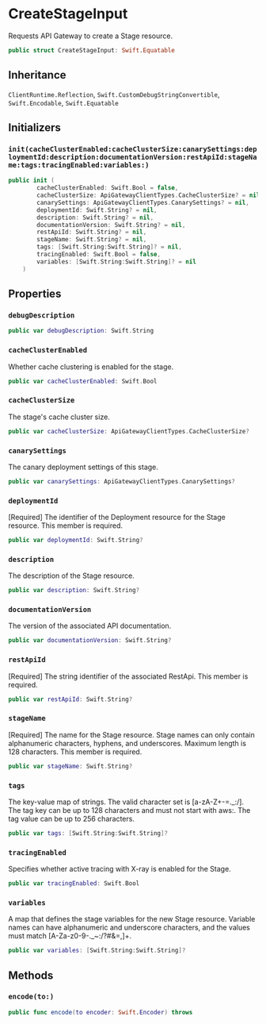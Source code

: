 # CreateStageInput

Requests API Gateway to create a Stage resource.

``` swift
public struct CreateStageInput: Swift.Equatable 
```

## Inheritance

`ClientRuntime.Reflection`, `Swift.CustomDebugStringConvertible`, `Swift.Encodable`, `Swift.Equatable`

## Initializers

### `init(cacheClusterEnabled:cacheClusterSize:canarySettings:deploymentId:description:documentationVersion:restApiId:stageName:tags:tracingEnabled:variables:)`

``` swift
public init (
        cacheClusterEnabled: Swift.Bool = false,
        cacheClusterSize: ApiGatewayClientTypes.CacheClusterSize? = nil,
        canarySettings: ApiGatewayClientTypes.CanarySettings? = nil,
        deploymentId: Swift.String? = nil,
        description: Swift.String? = nil,
        documentationVersion: Swift.String? = nil,
        restApiId: Swift.String? = nil,
        stageName: Swift.String? = nil,
        tags: [Swift.String:Swift.String]? = nil,
        tracingEnabled: Swift.Bool = false,
        variables: [Swift.String:Swift.String]? = nil
    )
```

## Properties

### `debugDescription`

``` swift
public var debugDescription: Swift.String 
```

### `cacheClusterEnabled`

Whether cache clustering is enabled for the stage.

``` swift
public var cacheClusterEnabled: Swift.Bool
```

### `cacheClusterSize`

The stage's cache cluster size.

``` swift
public var cacheClusterSize: ApiGatewayClientTypes.CacheClusterSize?
```

### `canarySettings`

The canary deployment settings of this stage.

``` swift
public var canarySettings: ApiGatewayClientTypes.CanarySettings?
```

### `deploymentId`

\[Required\] The identifier of the Deployment resource for the Stage resource.
This member is required.

``` swift
public var deploymentId: Swift.String?
```

### `description`

The description of the Stage resource.

``` swift
public var description: Swift.String?
```

### `documentationVersion`

The version of the associated API documentation.

``` swift
public var documentationVersion: Swift.String?
```

### `restApiId`

\[Required\] The string identifier of the associated RestApi.
This member is required.

``` swift
public var restApiId: Swift.String?
```

### `stageName`

\[Required\] The name for the Stage resource. Stage names can only contain alphanumeric characters, hyphens, and underscores. Maximum length is 128 characters.
This member is required.

``` swift
public var stageName: Swift.String?
```

### `tags`

The key-value map of strings. The valid character set is \[a-zA-Z+-=.\_:​/\]. The tag key can be up to 128 characters and must not start with aws:​. The tag value can be up to 256 characters.

``` swift
public var tags: [Swift.String:Swift.String]?
```

### `tracingEnabled`

Specifies whether active tracing with X-ray is enabled for the Stage.

``` swift
public var tracingEnabled: Swift.Bool
```

### `variables`

A map that defines the stage variables for the new Stage resource. Variable names
can have alphanumeric and underscore characters, and the values must match
\[A-Za-z0-9-.\_~:​/?\#&=,\]+.

``` swift
public var variables: [Swift.String:Swift.String]?
```

## Methods

### `encode(to:)`

``` swift
public func encode(to encoder: Swift.Encoder) throws 
```
